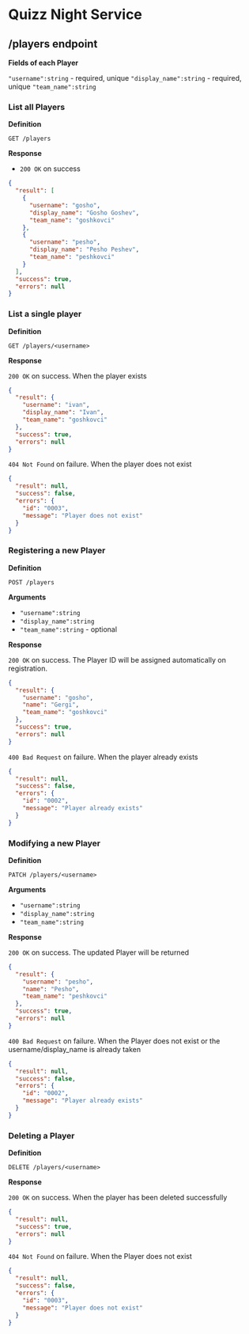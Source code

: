 # Quizz Night Service

## /players endpoint

**Fields of each Player**

`"username":string` - required, unique
`"display_name":string` - required, unique
`"team_name":string` 

### List all Players

**Definition**

`GET /players`

**Response**

- `200 OK` on success

```json
{
  "result": [
    {
      "username": "gosho",
      "display_name": "Gosho Goshev",
      "team_name": "goshkovci"
    },
    {
      "username": "pesho",
      "display_name": "Pesho Peshev",
      "team_name": "peshkovci"
    }
  ],
  "success": true,
  "errors": null
}
```

### List a single player 

**Definition**

`GET /players/<username>`

**Response**

`200 OK` on success. When the player exists

```json
{
  "result": {
    "username": "ivan",
    "display_name": "Ivan",
    "team_name": "goshkovci"
  },
  "success": true,
  "errors": null
}
```

`404 Not Found` on failure. When the player does not exist

```json
{
  "result": null,
  "success": false,
  "errors": {
    "id": "0003",
    "message": "Player does not exist"
  }
}
```

### Registering a new Player

**Definition**

`POST /players`

**Arguments**

- `"username":string` 
- `"display_name":string` 
- `"team_name":string` - optional

**Response**

`200 OK` on success. The Player ID will be assigned automatically on registration. 

```json
{
  "result": {
    "username": "gosho",
    "name": "Gergi",
    "team_name": "goshkovci"
  },
  "success": true,
  "errors": null
}
```

`400 Bad Request` on failure. When the player already exists

```json
{
  "result": null,
  "success": false,
  "errors": {
    "id": "0002",
    "message": "Player already exists"
  }
}
```

### Modifying a new Player

**Definition**

`PATCH /players/<username>`

**Arguments**

- `"username":string` 
- `"display_name":string` 
- `"team_name":string` 

**Response**

`200 OK` on success. The updated Player will be returned

```json
{
  "result": {
    "username": "pesho",
    "name": "Pesho",
    "team_name": "peshkovci"
  },
  "success": true,
  "errors": null
}
```

`400 Bad Request` on failure. When the Player does not exist or the username/display_name is already taken

```json
{
  "result": null,
  "success": false,
  "errors": {
    "id": "0002",
    "message": "Player already exists"
  }
}
```

### Deleting a Player

**Definition**

`DELETE /players/<username>`

**Response**

`200 OK` on success. When the player has been deleted successfully

```json
{
  "result": null,
  "success": true,
  "errors": null
}
```

`404 Not Found` on failure. When the Player does not exist
```json
{
  "result": null,
  "success": false,
  "errors": {
    "id": "0003",
    "message": "Player does not exist"
  }
}
```
